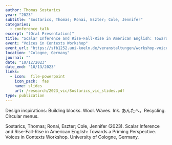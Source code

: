 ```yaml
---
author: Thomas Sostarics
year: "2023"
subtitle: "Sostarics, Thomas; Ronai, Eszter; Cole, Jennifer"
categories:
  - conference talk
excerpt: "(Oral Presentation)"
title: "Scalar Inference and Rise-Fall-Rise in American English: Towards a Priming Perspective"
event: "Voices in Contexts Workshop"
event_url: "https://sfb1252.uni-koeln.de/veranstaltungen/workshop-voices-in-context"
location: "Cologne, Germany"
journal: ""
date: "10/12/2023"
date_end: "10/13/2023"
links:
  - icon:  file-powerpoint
    icon_pack:  fas
    name: slides
    url: /research/2023_vic/Sostarics_vic_slides.pdf
type: publication
---
```


Design inspirations: Building blocks. Wool. Waves. Ink. あんたへ。Recycling. Circular menus.

Sostarics, Thomas; Ronai, Eszter; Cole, Jennifer (2023). Scalar Inference and Rise-Fall-Rise in American English: Towards a Priming Perspective. Voices in Contexts Workshop. University of Cologne, Germany.

